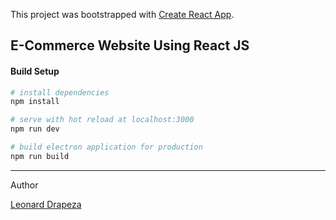This project was bootstrapped with [Create React App](https://github.com/facebook/create-react-app).

## E-Commerce Website Using React JS

#### Build Setup

```bash
# install dependencies
npm install

# serve with hot reload at localhost:3000
npm run dev

# build electron application for production
npm run build


```

---

Author

[Leonard Drapeza](http://drapezaleonard.com)
